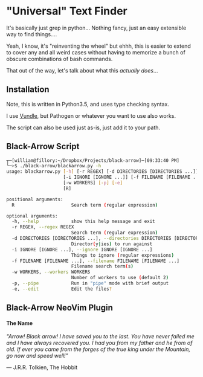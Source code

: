 "Universal" Text Finder
=======================
It's basically just grep in python... Nothing fancy, just an easy extensible way
to find things....

Yeah, I know, it's "reinventing the wheel" but ehhh, this is easier to extend to
cover any and all weird cases without having to memorize a bunch of obscure
combinations of bash commands.

That out of the way, let's talk about what this *actually does*...

## Installation

Note, this is written in Python3.5, and uses type checking syntax.

I use [Vundle](https://github.com/VundleVim/Vundle.vim), but Pathogen or
whatever you want to use also works.

The script can also be used just as-is, just add it to your path.

## Black-Arrow Script

```bash
┬─[william@fillory:~/Dropbox/Projects/black-arrow]─[09:33:40 PM]
╰─>$ ./black-arrow/blackarrow.py -h
usage: blackarrow.py [-h] [-r REGEX] [-d DIRECTORIES [DIRECTORIES ...]]
                     [-i IGNORE [IGNORE ...]] [-f FILENAME [FILENAME ...]]
                     [-w WORKERS] [-p] [-e]
                     [R]

positional arguments:
  R                     Search term (regular expression)

optional arguments:
  -h, --help            show this help message and exit
  -r REGEX, --regex REGEX
                        Search term (regular expression)
  -d DIRECTORIES [DIRECTORIES ...], --directories DIRECTORIES [DIRECTORIES ...]
                        Director(y|ies) to run against
  -i IGNORE [IGNORE ...], --ignore IGNORE [IGNORE ...]
                        Things to ignore (regular expressions)
  -f FILENAME [FILENAME ...], --filename FILENAME [FILENAME ...]
                        Filename search term(s)
  -w WORKERS, --workers WORKERS
                        Number of workers to use (default 2)
  -p, --pipe            Run in "pipe" mode with brief output
  -e, --edit            Edit the files?
```

## Black-Arrow NeoVim Plugin






#### The Name

*"Arrow! Black arrow! I have saved you to the last. You have never failed me and
I have always recovered you. I had you from my father and he from of old. If
ever you came from the forges of the true king under the Mountain, go now and
speed well!"*

― J.R.R. Tolkien, The Hobbit
